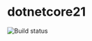 # dotnetcore21

![Build status](https://edb-brugs.visualstudio.com/_apis/public/build/definitions/75a7881c-51f3-40fb-9212-5e7d8097e3ae/41/badge)